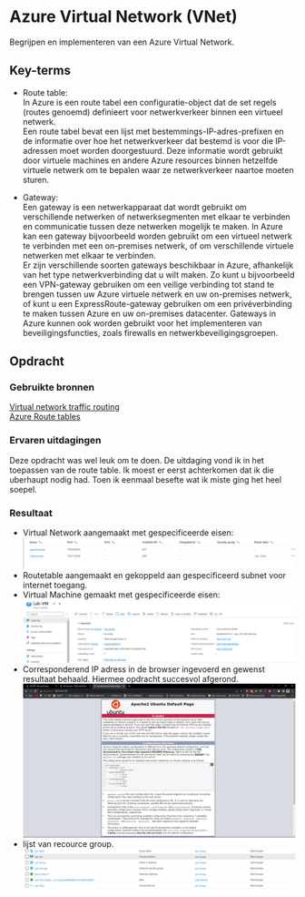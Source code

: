 # Azure Virtual Network (VNet)
Begrijpen en implementeren van een Azure Virtual Network. 

## Key-terms
- Route table:  
In Azure is een route tabel een configuratie-object dat de set regels (routes genoemd) definieert voor netwerkverkeer binnen een virtueel netwerk.  
Een route tabel bevat een lijst met bestemmings-IP-adres-prefixen en de informatie over hoe het netwerkverkeer dat bestemd is voor die IP-adressen moet worden doorgestuurd. Deze informatie wordt gebruikt door virtuele machines en andere Azure resources binnen hetzelfde virtuele netwerk om te bepalen waar ze netwerkverkeer naartoe moeten sturen.  

- Gateway:  
Een gateway is een netwerkapparaat dat wordt gebruikt om verschillende netwerken of netwerksegmenten met elkaar te verbinden en communicatie tussen deze netwerken mogelijk te maken. In Azure kan een gateway bijvoorbeeld worden gebruikt om een virtueel netwerk te verbinden met een on-premises netwerk, of om verschillende virtuele netwerken met elkaar te verbinden.  
Er zijn verschillende soorten gateways beschikbaar in Azure, afhankelijk van het type netwerkverbinding dat u wilt maken. Zo kunt u bijvoorbeeld een VPN-gateway gebruiken om een veilige verbinding tot stand te brengen tussen uw Azure virtuele netwerk en uw on-premises netwerk, of kunt u een ExpressRoute-gateway gebruiken om een privéverbinding te maken tussen Azure en uw on-premises datacenter. Gateways in Azure kunnen ook worden gebruikt voor het implementeren van beveiligingsfuncties, zoals firewalls en netwerkbeveiligingsgroepen.

## Opdracht
### Gebruikte bronnen
[Virtual network traffic routing](https://learn.microsoft.com/en-us/azure/virtual-network/virtual-networks-udr-overview)  
[Azure Route tables](https://learn.microsoft.com/en-us/azure/virtual-network/manage-route-table)

### Ervaren uitdagingen
Deze opdracht was wel leuk om te doen. De uitdaging vond ik in het toepassen van de route table. Ik moest er eerst achterkomen dat ik die uberhaupt nodig had. Toen ik eenmaal besefte wat ik miste ging het heel soepel.

### Resultaat
- Virtual Network aangemaakt met gespecificeerde eisen:  
![Vnet](/00_includes/week-4-img/AZ-10_subnets.png)  
- Routetable aangemaakt en gekoppeld aan gespecificeerd subnet voor internet toegang.
- Virtual Machine gemaakt met gespecificeerde eisen:
![VM](/00_includes/week-4-img/AZ-10_VM.png)  
- Corresponderend IP adress in de browser ingevoerd en gewenst resultaat behaald. Hiermee opdracht succesvol afgerond.
![website](/00_includes/week-4-img/AZ-10_site.png)
- lijst van recource group.
![resourcegroup](/00_includes/week-4-img/AZ-10_resourcegrp.png)